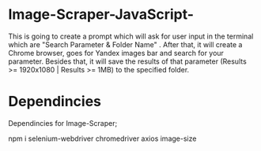 # Image-Scraper-JavaScript-
This is going to create a prompt which will ask for user input in the terminal which are "Search Parameter &amp; Folder Name" . After that, it will create a Chrome browser, goes for Yandex images bar and search for your parameter. Besides that, it will save the results of that parameter (Results >= 1920x1080 | Results >= 1MB) to the specified folder. 

# Dependincies 

Dependincies for Image-Scraper;

npm i selenium-webdriver chromedriver axios image-size
